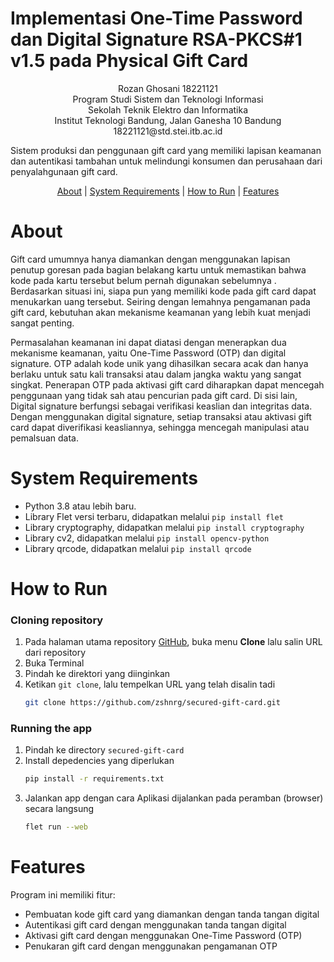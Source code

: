 # Implementasi One-Time Password dan Digital Signature RSA-PKCS#1 v1.5 pada Physical Gift Card


<p align="center">
Rozan Ghosani 18221121
<br>
Program Studi Sistem dan Teknologi Informasi
<br>
Sekolah Teknik Elektro dan Informatika
<br>
Institut Teknologi Bandung, Jalan Ganesha 10 Bandung
<br>
18221121@std.stei.itb.ac.id
</p>


Sistem produksi dan penggunaan gift card yang memiliki lapisan keamanan dan autentikasi tambahan untuk melindungi konsumen dan perusahaan dari penyalahgunaan gift card.

<p align="center">
  <a href="#about">About</a> |
  <a href="#system-requirements">System Requirements</a> |
  <a href="#how-to-run">How to Run</a> |
  <a href="#features">Features</a>
</p>

# About

Gift card umumnya hanya diamankan dengan menggunakan lapisan penutup goresan pada bagian belakang kartu untuk memastikan bahwa kode pada kartu tersebut belum pernah digunakan sebelumnya . Berdasarkan situasi ini, siapa pun yang memiliki kode pada gift card dapat menukarkan uang tersebut. Seiring dengan lemahnya pengamanan pada gift card, kebutuhan akan mekanisme keamanan yang lebih kuat menjadi sangat penting.

Permasalahan keamanan ini dapat diatasi dengan menerapkan dua mekanisme keamanan, yaitu One-Time Password (OTP) dan digital signature. OTP adalah kode unik yang dihasilkan secara acak dan hanya berlaku untuk satu kali transaksi atau dalam jangka waktu yang sangat singkat. Penerapan OTP pada aktivasi gift card diharapkan dapat mencegah penggunaan yang tidak sah atau pencurian pada gift card. Di sisi lain, Digital signature berfungsi sebagai verifikasi keaslian dan integritas data. Dengan menggunakan digital signature, setiap transaksi atau aktivasi gift card dapat diverifikasi keasliannya, sehingga mencegah manipulasi atau pemalsuan data.

# System Requirements

- Python 3.8 atau lebih baru.
- Library Flet versi terbaru, didapatkan melalui `pip install flet`
- Library cryptography, didapatkan melalui `pip install cryptography`
- Library cv2, didapatkan melalui `pip install opencv-python`
- Library qrcode, didapatkan melalui `pip install qrcode`

# How to Run

### Cloning repository
1. Pada halaman utama repository [GitHub](https://github.com/zshnrg/secured-gift-card), buka menu **Clone** lalu salin URL dari repository
2. Buka Terminal
3. Pindah ke direktori yang diinginkan
4. Ketikan `git clone`, lalu tempelkan URL yang telah disalin tadi 
   ```sh
   git clone https://github.com/zshnrg/secured-gift-card.git
   ```

### Running the app
1. Pindah ke directory `secured-gift-card`
2. Install depedencies yang diperlukan
   ```sh
   pip install -r requirements.txt
   ```
3. Jalankan app dengan cara 
    Aplikasi dijalankan pada peramban (browser) secara langsung
    ```sh
    flet run --web
    ```

# Features

Program ini memiliki fitur:
- Pembuatan kode gift card yang diamankan dengan tanda tangan digital
- Autentikasi gift card dengan menggunakan tanda tangan digital
- Aktivasi gift card dengan menggunakan One-Time Password (OTP)
- Penukaran gift card dengan menggunakan pengamanan OTP
